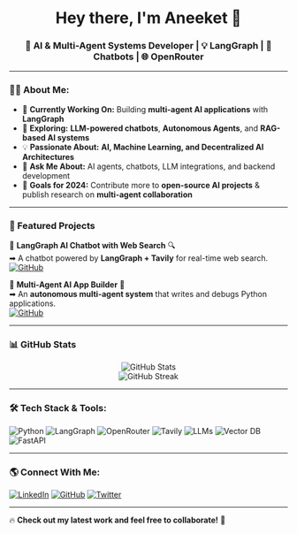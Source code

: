 <h1 align="center">Hey there, I'm Aneeket 👋</h1>
<h3 align="center">🚀 AI & Multi-Agent Systems Developer | 💡 LangGraph | 🤖 Chatbots | 🌐 OpenRouter</h3>

---

### 🧑‍💻 About Me:
- 🔭 **Currently Working On:** Building **multi-agent AI applications** with **LangGraph**  
- 🌱 **Exploring:** **LLM-powered chatbots**, **Autonomous Agents**, and **RAG-based AI systems**  
- 💡 **Passionate About:** **AI, Machine Learning, and Decentralized AI Architectures**  
- 💬 **Ask Me About:** AI agents, chatbots, LLM integrations, and backend development  
- 🎯 **Goals for 2024:** Contribute more to **open-source AI projects** & publish research on **multi-agent collaboration**  

---

### 🚀 Featured Projects
🔹 **LangGraph AI Chatbot with Web Search** 🔍  
➡ A chatbot powered by **LangGraph + Tavily** for real-time web search.  
[![GitHub](https://img.shields.io/badge/GitHub-Repo-blue?style=for-the-badge&logo=github)]([https://github.com/yourusername/langgraph-chatbot](https://github.com/AneeketDeo/Langraph-Projects))

🔹 **Multi-Agent AI App Builder** 🤖  
➡ An **autonomous multi-agent system** that writes and debugs Python applications.  
[![GitHub](https://img.shields.io/badge/GitHub-Repo-blue?style=for-the-badge&logo=github)]([https://github.com/yourusername/multi-agent-python-app](https://github.com/AneeketDeo/CrewAI-BuildApplicationsAgentCrew))

---

### 📊 GitHub Stats
<p align="center">
  <img src="https://github-readme-stats.vercel.app/api?username=yourusername&show_icons=true&theme=radical" alt="GitHub Stats" />
  <br/>
  <img src="https://github-readme-streak-stats.herokuapp.com/?user=yourusername&theme=radical" alt="GitHub Streak" />
</p>

---

### 🛠️ Tech Stack & Tools:
![Python](https://img.shields.io/badge/Python-3776AB?style=for-the-badge&logo=python&logoColor=white)
![LangGraph](https://img.shields.io/badge/LangGraph-FFB400?style=for-the-badge)
![OpenRouter](https://img.shields.io/badge/OpenRouter-0081CB?style=for-the-badge)
![Tavily](https://img.shields.io/badge/Tavily-Web%20Search-green?style=for-the-badge)
![LLMs](https://img.shields.io/badge/LLM%20API-OpenAI-blue?style=for-the-badge)
![Vector DB](https://img.shields.io/badge/VectorDB-ChromaDB-orange?style=for-the-badge)
![FastAPI](https://img.shields.io/badge/FastAPI-009688?style=for-the-badge)

---

### 🌎 Connect With Me:
[![LinkedIn](https://img.shields.io/badge/LinkedIn-0077B5?style=for-the-badge&logo=linkedin&logoColor=white)](www.linkedin.com/in/aneeketdeo)
[![GitHub](https://img.shields.io/badge/GitHub-181717?style=for-the-badge&logo=github&logoColor=white)](https://github.com/AneeketDeo)
[![Twitter](https://img.shields.io/badge/Twitter-1DA1F2?style=for-the-badge&logo=twitter&logoColor=white)](https://x.com/AneeketD)

---

🔥 **Check out my latest work and feel free to collaborate!** 🚀
